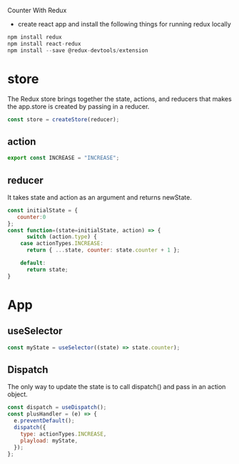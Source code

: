 Counter With Redux

- create react app and install the following things for running redux locally

```js
npm install redux
npm install react-redux
npm install --save @redux-devtools/extension
```

# store

The Redux store brings together the state, actions, and reducers that makes the app.store is created by passing in a reducer.

```js
const store = createStore(reducer);
```

## action

```js
export const INCREASE = "INCREASE";
```

## reducer

It takes state and action as an argument and returns newState.

```js
const initialState = {
   counter:0
};
const function=(state=initialState, action) => {
	  switch (action.type) {
    case actionTypes.INCREASE:
      return { ...state, counter: state.counter + 1 };

	default:
      return state;
}
```

# App

## useSelector

```js
const myState = useSelector((state) => state.counter);
```

## Dispatch

The only way to update the state is to call dispatch() and pass in an action object.

```js
const dispatch = useDispatch();
const plusHandler = (e) => {
  e.preventDefault();
  dispatch({
    type: actionTypes.INCREASE,
    playload: myState,
  });
};
```
